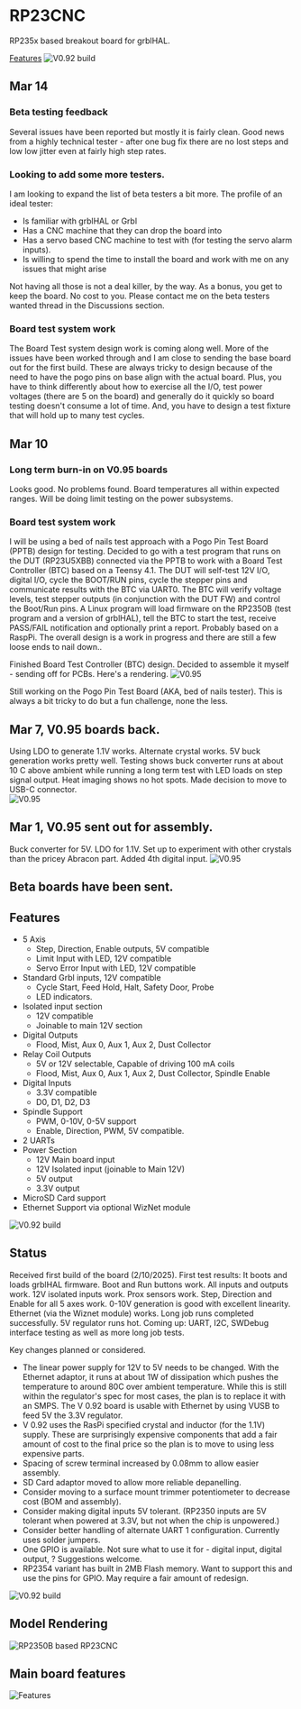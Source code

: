 # RP23CNC
RP235x based breakout board for grblHAL.

[Features](https://github.com/phil-barrett/RP23CNC/blob/main/Documentation/featurelist.md)
![V0.92 build](https://github.com/phil-barrett/RP23CNC/blob/main/Photos/T2120387_DxO.jpg)

## Mar 14
### Beta testing feedback
Several issues have been reported but mostly it is fairly clean.  Good news from a highly technical tester - after one bug fix there are no lost steps and low low jitter even at fairly high step rates. 

### Looking to add some more testers.
I am looking to expand the list of beta testers a bit more. The profile of an ideal tester:
- Is familiar with grblHAL or Grbl
- Has a CNC machine that they can drop the board into
- Has a servo based CNC machine to test with (for testing the servo alarm inputs).
- Is willing to spend the time to install the board and work with me on any issues that might arise

Not having all those is not a deal killer, by the way. As a bonus, you get to keep the board. No cost to you. Please contact me on the beta testers wanted thread in the Discussions section.

### Board test system work 
The Board Test system design work is coming along well. More of the issues have been worked through and I am close to sending the base board out for the first build. These are always tricky to design because of the need to have the pogo pins on base align with the actual board. Plus, you have to think differently about how to exercise all the I/O, test power voltages (there are 5 on the board) and generally do it quickly so board testing doesn't consume a lot of time. And, you have to design a test fixture that will hold up to many test cycles.

## Mar 10
### Long term burn-in on V0.95 boards
Looks good.  No problems found.  Board temperatures all within expected ranges. Will be doing limit testing on the power subsystems.

### Board test system work
I will be using a bed of nails test approach with a Pogo Pin Test Board (PPTB) design for testing.  Decided to go with a test program that runs on the DUT (RP23U5XBB) connected via the PPTB to work with a Board Test Controller (BTC) based on a Teensy 4.1. The DUT will self-test 12V I/O, digital I/O, cycle the BOOT/RUN pins, cycle the stepper pins and communicate results with the BTC via UART0.  The BTC will verify voltage levels, test stepper outputs (in conjunction with the DUT FW) and control the Boot/Run pins. A Linux program will load firmware on the RP2350B (test program and a version of grblHAL), tell the BTC to start the test, receive PASS/FAIL notification and optionally print a report. Probably based on a RaspPi. The overall design is a work in progress and there are still a few loose ends to nail down..

Finished Board Test Controller (BTC) design.  Decided to assemble it myself - sending off for PCBs. Here's a rendering.
![V0.95](https://github.com/phil-barrett/RP23CNC/blob/main/Photos/test%20driver.png)

Still working on the Pogo Pin Test Board (AKA, bed of nails tester). This is always a bit tricky to do but a fun challenge, none the less.

## Mar 7, V0.95 boards back.
Using LDO to generate 1.1V works. Alternate crystal works. 5V buck generation works pretty well. Testing shows buck converter runs at about 10 C above ambient while running a long term test with LED loads on step signal output. Heat imaging shows no hot spots. Made decision to move to USB-C connector.  
![V0.95](https://github.com/phil-barrett/RP23CNC/blob/main/Photos/V0.95-top-assembled.jpg)

## Mar 1, V0.95 sent out for assembly.
Buck converter for 5V.  LDO for 1.1V.  Set up to experiment with other crystals than the pricey Abracon part. Added 4th digital input.
![V0.95](https://github.com/phil-barrett/RP23CNC/blob/main/Photos/PGA2350-v0.95.png)

## Beta boards have been sent.

## Features
- 5 Axis
  * Step, Direction, Enable outputs, 5V compatible
  * Limit Input with LED, 12V compatible
  * Servo Error Input with LED, 12V compatible
- Standard Grbl inputs, 12V compatible
  * Cycle Start, Feed Hold, Halt, Safety Door, Probe
  * LED indicators.
- Isolated input section
  * 12V compatible
  * Joinable to main 12V section
- Digital Outputs
  * Flood, Mist, Aux 0, Aux 1, Aux 2, Dust Collector
- Relay Coil Outputs
  * 5V or 12V selectable, Capable of driving 100 mA coils
  * Flood, Mist, Aux 0, Aux 1, Aux 2, Dust Collector, Spindle Enable
- Digital Inputs
  * 3.3V compatible
  * D0, D1, D2, D3
 - Spindle Support
   * PWM, 0-10V, 0-5V support
   * Enable, Direction, PWM,  5V compatible.
- 2 UARTs
- Power Section
  * 12V Main board input
  * 12V Isolated input (joinable to Main 12V)
  * 5V output
  * 3.3V output 
- MicroSD Card support
- Ethernet Support via optional WizNet module


![V0.92 build](https://github.com/phil-barrett/RP23CNC/blob/main/Photos/T2120387_DxO.jpg)

## Status
Received first build of the board (2/10/2025). First test results: It boots and loads grblHAL firmware. Boot and Run buttons work. All inputs and outputs work. 12V isolated inputs work.  Prox sensors work. Step, Direction and Enable for all 5 axes work. 0-10V generation is good with excellent linearity. Ethernet (via the Wiznet module) works. Long job runs completed successfully. 5V regulator runs hot. Coming up: UART, I2C, SWDebug interface testing as well as more long job tests.

Key changes planned or considered.  
* The linear power supply for 12V to 5V needs to be changed. With the Ethernet adaptor, it runs at about 1W of dissipation which pushes the temperature to around 80C over ambient temperature. While this is still within the regulator's spec for most cases, the plan is to replace it with an SMPS.  The V 0.92 board is usable with Ethernet by using VUSB to feed 5V the 3.3V regulator. 
* V 0.92 uses the RasPi specified crystal and inductor (for the 1.1V) supply.  These are surprisingly expensive components that add a fair amount of cost to the final price so the plan is to move to using less expensive parts.
* Spacing of screw terminal increased by 0.08mm to allow easier assembly.
* SD Card adaptor moved to allow more reliable depanelling.
* Consider moving to a surface mount trimmer potentiometer to decrease cost (BOM and assembly).
* Consider making digital inputs 5V tolerant. (RP2350 inputs are 5V tolerant when powered at 3.3V, but not when the chip is unpowered.)
* Consider better handling of alternate UART 1 configuration.  Currently uses solder jumpers.
* One GPIO is available. Not sure what to use it for - digital input, digital output, ? Suggestions welcome.
* RP2354 variant has built in 2MB Flash memory. Want to support this and use the pins for GPIO. May require a fair amount of redesign.


![V0.92 build](https://github.com/phil-barrett/RP23CNC/blob/main/Photos/T2120352_DxO.jpg)

## Model Rendering
![RP2350B based RP23CNC](https://github.com/phil-barrett/RP23CNC/blob/main/RP23CNC.png)

## Main board features
![Features](https://github.com/phil-barrett/RP23CNC/blob/main/Documentation/features.png)
